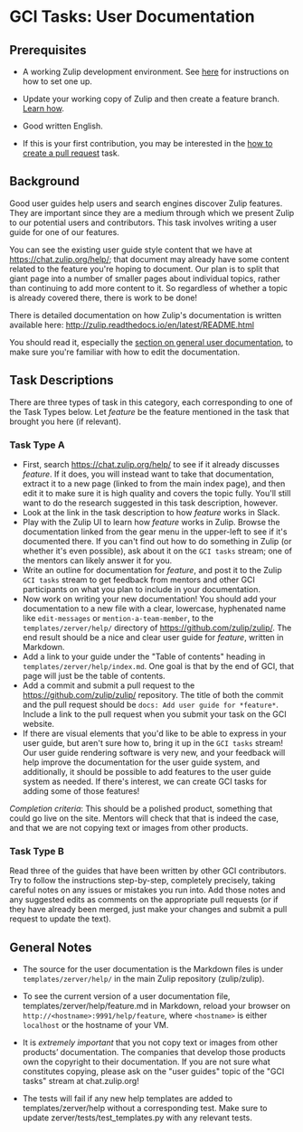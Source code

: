 # GCI Tasks: User Documentation

## Prerequisites

* A working Zulip development environment. See
  [here](https://github.com/zulip/zulip-gci/blob/master/README.md) for instructions
  on how to set one up.

* Update your working copy of Zulip and then create a feature branch. [Learn
  how](../before-every-task.md).

* Good written English.

* If this is your first contribution, you may be interested in the
  [how to create a pull request](https://codein.withgoogle.com/tasks/6541581402243072/) task.

## Background

Good user guides help users and search engines discover Zulip features. They
are important since they are a medium through which we present Zulip to our
potential users and contributors. This task involves writing a user
guide for one of our features.

You can see the existing user guide style content that we have at
https://chat.zulip.org/help/; that document may already have some
content related to the feature you're hoping to document.  Our plan is
to split that giant page into a number of smaller pages about
individual topics, rather than continuing to add more content to it.
So regardless of whether a topic is already covered there, there is
work to be done!

There is detailed documentation on how Zulip's documentation is
written available here:
http://zulip.readthedocs.io/en/latest/README.html

You should read it, especially the
[section on general user documentation](http://zulip.readthedocs.io/en/latest/README.html#general-user-documentation),
to make sure you're familiar with how to edit the documentation.

## Task Descriptions

There are three types of task in this category, each corresponding to one of
the Task Types below. Let *feature* be the feature mentioned in the task
that brought you here (if relevant).

### Task Type A

* First, search https://chat.zulip.org/help/ to see if it already
  discusses *feature*.  If it does, you will instead want to take that
  documentation, extract it to a new page (linked to from the main
  index page), and then edit it to make sure it is high quality and
  covers the topic fully.  You'll still want to do the research
  suggested in this task description, however.
* Look at the link in the task description to how *feature* works in
  Slack.
* Play with the Zulip UI to learn how *feature* works in Zulip.
  Browse the documentation linked from the gear menu in the upper-left
  to see if it's documented there.  If you can't find out how to do
  something in Zulip (or whether it's even possible), ask about it on
  the `GCI tasks` stream; one of the mentors can likely answer it for
  you.
* Write an outline for documentation for *feature*, and post it to the
  Zulip `GCI tasks` stream to get feedback from mentors and other GCI
  participants on what you plan to include in your documentation.
* Now work on writing your new documentation!  You should add your
  documentation to a new file with a clear, lowercase, hyphenated name
  like `edit-messages` or `mention-a-team-member`, to the
  `templates/zerver/help/` directory of
  https://github.com/zulip/zulip/.  The end result should be a nice
  and clear user guide for *feature*, written in Markdown.
* Add a link to your guide under the "Table of contents"
  heading in `templates/zerver/help/index.md`. One goal is that by the
  end of GCI, that page will just be the table of contents.
* Add a commit and submit a pull request to the
  https://github.com/zulip/zulip/ repository. The title of both the commit
  and the pull request should be `docs: Add user guide for *feature*`.
  Include a link to the pull request when you submit your task on the GCI
  website.
* If there are visual elements that you'd like to be able to express
  in your user guide, but aren't sure how to, bring it up in the `GCI
  tasks` stream!  Our user guide rendering software is very new, and
  your feedback will help improve the documentation for the user guide
  system, and additionally, it should be possible to add features to
  the user guide system as needed.  If there's interest, we can create
  GCI tasks for adding some of those features!

*Completion criteria*: This should be a polished product, something
that could go live on the site.  Mentors will check that that is
indeed the case, and that we are not copying text or images from other
products.

### Task Type B

Read three of the guides that have been written by other GCI
contributors.  Try to follow the instructions step-by-step, completely
precisely, taking careful notes on any issues or mistakes you run
into.  Add those notes and any suggested edits as comments on the
appropriate pull requests (or if they have already been merged, just
make your changes and submit a pull request to update the text).

## General Notes

* The source for the user documentation is the Markdown files is under
`templates/zerver/help/` in the main Zulip repository (zulip/zulip).

* To see the current version of a user documentation file,
templates/zerver/help/feature.md in Markdown, reload your browser on
`http://<hostname>:9991/help/feature`, where `<hostname>` is either
`localhost` or the hostname of your VM.

* It is *extremely important* that you not copy text or images from other
products’ documentation. The companies that develop those products own the
copyright to their documentation. If you are not sure what constitutes
copying, please ask on the "user guides" topic of the "GCI tasks" stream at
chat.zulip.org!

* The tests will fail if any new help templates are added to templates/zerver/help without a corresponding test. Make sure to update zerver/tests/test_templates.py with any relevant tests.

